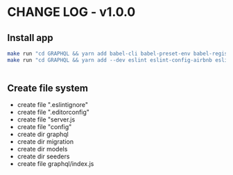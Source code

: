 CHANGE LOG - v1.0.0
===================

## Install app

```bash
make run "cd GRAPHQL && yarn add babel-cli babel-preset-env babel-register body-parser express express-graphql fs graphqh nodemon path pg sequelize sequelize-cli"
make run "cd GRAPHQL && yarn add --dev eslint eslint-config-airbnb eslint-plugin-import eslint-plugin-jsx-a11y eslint-plugin-react"
 
```


## Create file system

- create file ".eslintignore"
- create file ".editorconfig"
- create file "server.js
- create file "config"
- create dir graphql
- create dir migration
- create dir models
- create dir seeders
- create file graphql/index.js
